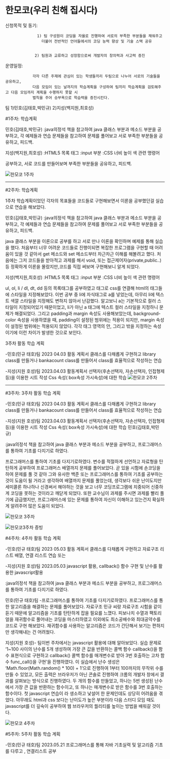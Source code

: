 # 한모코(우리 친해 집시다)

신청목적 및 동기: 

                  1) 팀 구성원이 코딩을 자율로 진행하여 서로의 부족한 부분들을 채워주고
                    더불어 전반적인 언어들에서의 코딩 능력 향상 및 기술 스택 공유
                    
                    
                 2) 팀원과 교류하고 성장함으로써 개발자의 창의력과 사고력 증진
                 
운영일정: 


                각자 다른 주제에 관심이 있는 학생들끼리 두팀으로 나누어 서로의 기술들을 공유하고, 
                다음 모임이 있는 날까지의 학습계획을 구성하여 팀끼리 학습계획을 검토해주고 다음 모임까지 계획을 수행하지 못할 시 
                벌칙을 주어 승부욕으로 학습력을 증진시킨다.
                
                
팀
1)민호(김태호,박민규)
2)지성(백지원,최호성)

#1주차:
학습계획

민호(김태호,박민규)
:java의정석 책을 참고하여 java 클래스 부분과 메소드 부분을 공부하고, 
각 예제들과 연습 문제들을 참고하여 
문제를 풀어보고 서로 부족한 부분들을 공유하고, 피드백.

지성(백지원,최호성)
:HTML5 목록 태그 :input 부분
:CSS 너비 높이 색 관련 명령어 

공부하고, 서로 코드를 만들어보며 부족한 부분들을 공유하고, 피드백.

![한모코 1주차](https://user-images.githubusercontent.com/126559845/226876920-fe8a9c66-b6d4-447a-8df9-b6e0a99acbd2.jpg)





--------------------------------------------------------------------------------------------------------------
#2주차:
학습계획

1주차 학습계획이었던 각자의 목표들을 코드들로 구현해보면서 이론을 공부했던걸 실습으로 연습을 해보았다.

민호(김태호,박민규)
:java의정석 책을 참고하여 java 클래스 부분과 메소드 부분을 공부하고, 
각 예제들과 연습 문제들을 참고하여 
문제를 풀어보고 서로 부족한 부분들을 공유하고, 피드백.

 java 클래스 부분을 이론으로 공부를 하고 서로 만나 이론을 확인하며 예제를 통해 실습을 했다. 처음부터 너무 어려운 코드들로
진행이되면 복잡한 프로그램을 구현할 때 어려움이 있을 것 같아서 get 메소드와 set 메소드부터 차근차근 이해를 해볼려고 했다.
처음에는 그저 코드들을 받아적고 과제를 해서 void, 또는 접근제어자(private,public..)등 정확하게 이론을 몰랐지만,코드를 직접
써보며 구현해보니 알게 되었다.



지성(백지원,최호성)
:HTML5 목록 태그 :input 부분
:CSS 너비 높이 색 관련 명령어

 ul, ol, li / dl, dt, dd 등의 목록태그를 공부하였고 <link> 태그로 css를 연결해 html의 태그들에 스타일을 지정해보았다. 이번 공부 중 li에 자식태그로 a를 넣었는데, 아무리 li에 텍스트 색깔 스타일을 지정해도 변하지 않아서 난감했다. 알고보니 a는 기본적으로  컬러 스타일이 지정되어있기 때문이었고, li가 아닌 a 태그에 텍스트 컬러 스타일을 지정하니 문제가 해결되었다. 그리고 padding과 margin 속성도 사용해보았는데, background-color 속성을 사용하였을 때, padding이 설정된 범위에는 적용이 되지만, margin 속성이 설정된 범위에는 적용되지 않았다. 각각 태그 영역의 안, 그리고 밖을 지정하는 속성이기에 이런 차이가 발생한 것으로 보인다. 


3주차 활동 학습 계획 


-민호(민규 태호)팀 2023 04.03 활동 계획서
클래스를 다채롭게 구현하고 library class를 만들거나 bankacount class를 만들어서 
class를 효율적으로 작성하는 연습

-지성(지원 호성)팀 2023.04.03 활동계획서
선택자(후손선택자, 자손선택자, 인접형제 등)을 이용한 시트 작성
Css 속성( box속성 가시속성)에 대한 학습
![한모코 2주차](https://user-images.githubusercontent.com/126559845/229127393-5f87e626-d57d-4770-ae5c-24ffff86619c.jpg)

--------------------------------------------------------------------------------------------------------------
#3주차:
3주차 활동 학습 계획



-민호(민규 태호)팀 2023 04.03 활동 계획서 클래스를 다채롭게 구현하고 library class를 만들거나 bankacount class를 만들어서 class를 효율적으로 작성하는 연습

-지성(지원 호성)팀 2023.04.03 활동계획서 선택자(후손선택자, 자손선택자, 인접형제 등)을 이용한 시트 작성 Css 속성( box속성 가시속성)에 대한 학습
민호(김태호,박민규)


:java의정석 책을 참고하여 java 클래스 부분과 메소드 부분을 공부하고, 프로그래머스를 통하여 기초를 다지기로 하였다. 


프로그래머스를 통하여 기초를 다지기로하였다.  변수를 적절하게 선언하고 자료형을 탄탄하게 공부하여 프로그래머스 배열까지 문제를 풀어보았다.
곧 있을 시험에 손코딩을 하여 문제를 풀 것 같아 그와 유사한 백준 또는 프로그래머스를 통하여 기초를 공부하는 것이 도움이 될 거라고 생각하여 배열까지 문제를 풀었는데,
생각보다 쉬운 난이도지만 세미콜론 하나하나 신경써서 해야하는 것을 보고 너무 코딩프로그램에 치중되어 신중하게 코딩을 못하는 것이라고 깨닫게 되었다. 또한 교수님이 과제를 주시면 
과제를 빨리 풀기에 급급했지만, 프로그래머스에 있는 문제를 통하여 자신이 이해하고 있는건지 확실하게 알려주어 많은 도움이 되었다.

![한모코 3주차](https://user-images.githubusercontent.com/126559845/230608810-cdf01430-858a-460e-8b7f-b93e23f32d76.jpg)

![한모코3주차 증빙](https://user-images.githubusercontent.com/126559845/230608776-6838fc48-4cac-4e2e-b1d7-0bb2d77dab53.png)

#4주차:
4주차 활동 학습 계획



-민호(민규 태호)팀 2023 05.03 활동 계획서 클래스를 다채롭게 구현하고 자료구조 리스트 배열, 연결 리스트 연습 또는 

-지성(지원 호성)팀 2023.05.03 javascript 활용, callback() 함수 구현 및 난수를 활용한 javascript활용


:java의정석 책을 참고하여 java 클래스 부분과 메소드 부분을 공부하고, 프로그래머스를 통하여 기초를 다지기로 하였다. 


민호(민규 태호)팀 -프로그래머스를 통하여 기초를 다지기로하였다.  프로그래머스를 통한 알고리즘을 해결하는 문제를 풀어보았다. 자료구조 민규 씨랑 자료구조
                  시험을 같이 듣기 때문에 알고리즘을 기초를 탄탄하게 잡을 필요를 느꼈다. 피보나치 수열과 팩토리얼을 재귀함수로 풀어내는 코딩을 
                  마스터하였고 이외에도 최소공배수와 최대공약수를 코드로 구현 해보았다. 재귀함수를 사용하는 알고리즘은 코드가 간단해서 보기는 편하지만
                  생각해내는 건 어려웠다.

지성(지원 호성)-  팀이번 주차에서는 javascript 활용에 대해 알아보았다. 실습 문제로 ‘1~100 사이의 난수를 5개 생성하여 가장 큰 값을 반환하는 콜백 함수 callback()을 함수 표현식으로 구현하고 callback() 콜백 함수를 매개변수로 받아 3번                       호출하는 고차 함수 func_call()을 구현’을 진행하였다. 이 실습에서 난수 생성은 ‘Math.floor(Math.random() * 100) + 1’으로 진행하여 1부터 100까지의 무작위 수를 만들 수 있었고, 모든 출력은 브라우저가 아닌 콘솔로 진행하여                    크롬의 개발자 창에서 결과를 살펴보는 방식으로 진행하였다. 두 개의 함수를 만들었고, 하나는 5번 생성된 난수에서 가장 큰 값을 반환하는 함수이고, 또 하나는 매개변수로 받은 함수를 3번 호출하는 함수이다. 첫 javascript 연습이                  라 생소하고 낯설어 한 문제인데도 상당히 어려움을 겪었다. 아무래도 html과 css 보다는 난이도가 높은 부분이라 다음 스터디 모임 때도 javascript를 더 깊숙이 공부하여 웹 브라우저의 퀄리티를 높이는 방법을 배워갈 것이다.

![한모코 4주차](https://user-images.githubusercontent.com/126559845/236720799-fad9ea99-81a8-4784-8aa7-7f1562731355.jpg)


#5주차:
5주차 활동 학습 계획

-민호(민규 태호)팀 2023.05.21 프로그래머스를 통해 자바 기초실력 및 알고리즘 기초를 다루고 , 연결리스트 공부 
